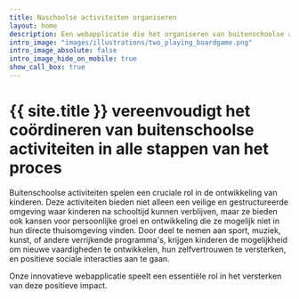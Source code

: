 ```yaml
---
title: Naschoolse activiteiten organiseren
layout: home
description: Een webapplicatie die het organiseren van buitenschoolse activiteiten ondersteunt, de ontwikkeling van kinderen bevordert en efficiënte communicatie tussen alle betrokkenen waarborgt, terwijl het kosten bespaart voor scholen en organisaties.
intro_image: "images/illustrations/two_playing_boardgame.png"
intro_image_absolute: false
intro_image_hide_on_mobile: true
show_call_box: true
---
```


# {{ site.title }} vereenvoudigt het coördineren van buitenschoolse activiteiten in alle stappen van het proces

Buitenschoolse activiteiten spelen een cruciale rol in de ontwikkeling van kinderen. Deze activiteiten bieden niet alleen een veilige en gestructureerde omgeving waar kinderen na schooltijd kunnen verblijven, maar ze bieden ook kansen voor persoonlijke groei en ontwikkeling die ze mogelijk niet in hun directe thuisomgeving vinden. Door deel te nemen aan sport, muziek, kunst, of andere verrijkende programma's, krijgen kinderen de mogelijkheid om nieuwe vaardigheden te ontwikkelen, hun zelfvertrouwen te versterken, en positieve sociale interacties aan te gaan.

Onze innovatieve webapplicatie speelt een essentiële rol in het versterken van deze positieve impact.
